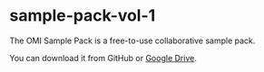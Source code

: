# sample-pack-vol-1
The OMI Sample Pack is a free-to-use collaborative sample pack.

You can download it from GitHub or [Google Drive](https://drive.google.com/drive/folders/14AkjQayIhHLt1MshBs49RKkFvjyCUEdv?usp=sharing).
